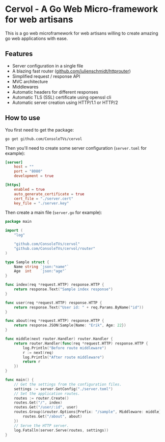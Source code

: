 # Cervol - A Go Web Micro-framework for web artisans

This is a go web microframework for web artisans willing to create amazing go web applications with ease.

## Features

- Server configuration in a single file
- A blazing fast router ([github.com/julienschmidt/httprouter](https://github.com/julienschmidt/httprouter))
- Simplified request / response API
- MVC architecture
- Middlewares
- Automatic headers for different responses
- Automatic TLS (SSL) certificate using openssl cli
- Automatic server creation using HTTP/1.1 or HTTP/2

## How to use

You first need to get the package:

```
go get github.com/ConsoleTVs/cervol
```

Then you'll need to create some server configuration (`server.toml` for example):

```toml
[server]
    host = ""
    port = "8080"
    development = true

[https]
    enabled = true
    auto_generate_certificate = true
    cert_file = "./server.cert"
    key_file = "./server.key"
```

Then create a main file (`server.go` for example):
```go
package main

import (
	"log"

    "github.com/ConsoleTVs/cervol"
    "github.com/ConsoleTVs/cervol/router"
)

type Sample struct {
	Name string `json:"name"`
	Age  int    `json:"age"`
}

func index(req *request.HTTP) response.HTTP {
	return response.Text("Sample index response")
}

func user(req *request.HTTP) response.HTTP {
	return response.Text("User id: " + req.Params.ByName("id"))
}

func about(req *request.HTTP) response.HTTP {
	return response.JSON(Sample{Name: "Erik", Age: 22})
}

func middle(next router.Handler) router.Handler {
	return router.Handler(func(req *request.HTTP) response.HTTP {
		log.Println("Before route middleware")
		r := next(req)
		log.Println("After route middleware")
		return r
	})
}

func main() {
	// Get the settings from the configuration files.
	settings := server.GetConfig("./server.toml")
	// Set the application routes.
	routes := router.Create()
	routes.Get("/", index)
	routes.Get("/user/:id", user)
	routes.Group(&router.Options{Prefix: "/sample", Middleware: middle}, func(routes *router.Router) {
		routes.Get("/about", about)
	})
	// Serve the HTTP server.
	log.Fatalln(server.Serve(routes, settings))
}
```
